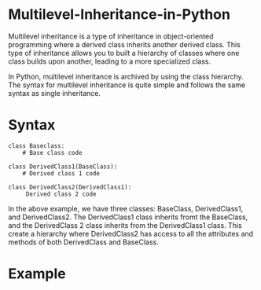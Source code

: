# Multilevel-Inheritance-in-Python

Multilevel inheritance is a type of inheritance in object-oriented programming where a derived class inherits another derived class. This type of inheritance allows you to built a hierarchy of classes where one class builds upon another, leading to a more specialized class.

In Python, multilevel inheritance is archived by using the class hierarchy. The syntax for multilevel inheritance is quite simple and follows the same syntax as single inheritance.

# Syntax
    class Baseclass:
        # Base class code

    class DerivedClass1(BaseClass):
        # Derived class 1 code

    class DerivedClass2(DerivedClass1):
         Derived class 2 code

In the above example, we have three classes: BaseClass, DerivedClass1, and DerivedClass2. The DerivedClass1 class inherits fromt the BaseClass, and the DerivedClass 2 class inherits from the DerivedClass1 class. This create a hierarchy where DerivedClass2 has access to all the attributes and methods of both DerivedClass and BaseClass.

# Example
